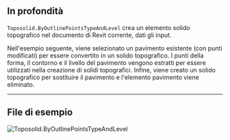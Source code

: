 ## In profondità

`Toposolid.ByOutlinePointsTypeAndLevel` crea un elemento solido topografico nel documento di Revit corrente, dati gli input.

Nell'esempio seguente, viene selezionato un pavimento esistente (con punti modificati) per essere convertito in un solido topografico. I punti della forma, il contorno e il livello del pavimento vengono estratti per essere utilizzati nella creazione di solidi topografici. Infine, viene creato un solido topografico per sostituire il pavimento e l'elemento pavimento viene eliminato.

___
## File di esempio

![Toposolid.ByOutlinePointsTypeAndLevel](./Revit.Elements.Toposolid.ByOutlinePointsTypeAndLevel_img.jpg)
